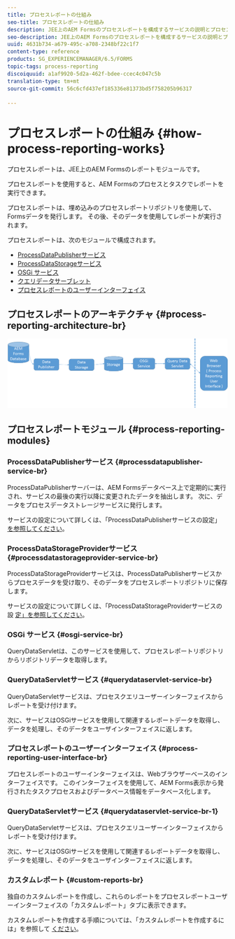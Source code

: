 ```yaml
---
title: プロセスレポートの仕組み
seo-title: プロセスレポートの仕組み
description: JEE上のAEM Formsのプロセスレポートを構成するサービスの説明とプロセスレポートUIの概要
seo-description: JEE上のAEM Formsのプロセスレポートを構成するサービスの説明とプロセスレポートUIの概要
uuid: 4631b734-a679-495c-a708-2348bf22c1f7
content-type: reference
products: SG_EXPERIENCEMANAGER/6.5/FORMS
topic-tags: process-reporting
discoiquuid: a1af9920-5d2a-462f-bdee-ccec4c047c5b
translation-type: tm+mt
source-git-commit: 56c6cfd437ef185336e81373bd5f758205b96317

---
```



# プロセスレポートの仕組み {#how-process-reporting-works}

プロセスレポートは、JEE上のAEM Formsのレポートモジュールです。

プロセスレポートを使用すると、AEM Formsのプロセスとタスクでレポートを実行できます。

プロセスレポートは、埋め込みのプロセスレポートリポジトリを使用して、Formsデータを発行します。 その後、そのデータを使用してレポートが実行されます。

プロセスレポートは、次のモジュールで構成されます。

* [ProcessDataPublisherサービス](/help/forms/using/process-reporting/process-reporting-architecture.md#p-processdatapublisher-service-br-p)
* [ProcessDataStorageサービス](/help/forms/using/process-reporting/process-reporting-architecture.md#p-processdatastorageprovider-service-br-p)
* [OSGi サービス](/help/forms/using/process-reporting/process-reporting-architecture.md#p-osgi-service-br-p)
* [クエリデータサーブレット](/help/forms/using/process-reporting/process-reporting-architecture.md#p-querydataservlet-service-br-p)
* [プロセスレポートのユーザーインターフェイス](/help/forms/using/process-reporting/process-reporting-architecture.md#p-process-reporting-user-interface-br-p)

## プロセスレポートのアーキテクチャ {#process-reporting-architecture-br}

![processreportingarchitecture](assets/processreportingarchitecture.png)

## プロセスレポートモジュール {#process-reporting-modules}

### ProcessDataPublisherサービス {#processdatapublisher-service-br}

ProcessDataPublisherサーバーは、AEM Formsデータベース上で定期的に実行され、サービスの最後の実行以降に変更されたデータを抽出します。 次に、データをプロセスデータストレージサービスに発行します。

サービスの設定について詳しくは、「ProcessDataPublisherサービスの設定」 [を参照してください](/help/forms/using/process-reporting/install-start-process-reporting.md#p-reportconfiguration-service-p)。

### ProcessDataStorageProviderサービス {#processdatastorageprovider-service-br}

ProcessDataStorageProviderサービスは、ProcessDataPublisherサービスからプロセスデータを受け取り、そのデータをプロセスレポートリポジトリに保存します。

サービスの設定について詳しくは、「ProcessDataStorageProviderサービスの設 [定」を参照してください](/help/forms/using/process-reporting/install-start-process-reporting.md#p-to-configure-the-process-reporting-repository-locations-p)。

### OSGi サービス {#osgi-service-br}

QueryDataServletは、このサービスを使用して、プロセスレポートリポジトリからリポジトリデータを取得します。

### QueryDataServletサービス {#querydataservlet-service-br}

QueryDataServletサービスは、プロセスクエリユーザーインターフェイスからレポートを受け付けます。

次に、サービスはOSGiサービスを使用して関連するレポートデータを取得し、データを処理し、そのデータをユーザインターフェイスに返します。

### プロセスレポートのユーザーインターフェイス {#process-reporting-user-interface-br}

プロセスレポートのユーザーインターフェイスは、Webブラウザーベースのインターフェイスです。 このインターフェイスを使用して、AEM Forms表示から発行されたタスクプロセスおよびデータベース情報をデータベース化します。

### QueryDataServletサービス {#querydataservlet-service-br-1}

QueryDataServletサービスは、プロセスクエリユーザーインターフェイスからレポートを受け付けます。

次に、サービスはOSGiサービスを使用して関連するレポートデータを取得し、データを処理し、そのデータをユーザインターフェイスに返します。

### カスタムレポート {#custom-reports-br}

独自のカスタムレポートを作成し、これらのレポートをプロセスレポートユーザーインターフェイスの「カスタムレポート」タブに表示できます。

カスタムレポートを作成する手順については、「カスタムレポートを作成するには」を参照して [ください](/help/forms/using/process-reporting/process-reporting-custom-reports.md)。
